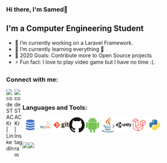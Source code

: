 ### Hi there, I'm Samed👋

## I'm a Computer Engineering Student
- 🔭 I’m currently working on a Laravel Framework.
- 🌱 I’m currently learning everything 🤣
- 🥅 2020 Goals: Contribute more to Open Source projects
- ⚡ Fun fact: I love to play video game but I have no time :(.

### Connect with me:
[<img align="left" alt="codeSTACKr | LinkedIn" width="22px" src="https://cdn.jsdelivr.net/npm/simple-icons@v3/icons/linkedin.svg" />][linkedin]
[<img align="left" alt="codeSTACKr | Instagram" width="22px" src="https://cdn.jsdelivr.net/npm/simple-icons@v3/icons/instagram.svg" />][instagram]

<br />

### Languages and Tools:

<img align="left" alt="SQL" width="42px" src="https://raw.githubusercontent.com/github/explore/80688e429a7d4ef2fca1e82350fe8e3517d3494d/topics/sql/sql.png" />
<img align="left" alt="MySQL" width="42px" src="https://raw.githubusercontent.com/github/explore/80688e429a7d4ef2fca1e82350fe8e3517d3494d/topics/mysql/mysql.png" />
<img align="left" alt="Git" width="42px" src="https://raw.githubusercontent.com/github/explore/80688e429a7d4ef2fca1e82350fe8e3517d3494d/topics/git/git.png" />
<img align="left" alt="GitHub" width="42px" src="https://raw.githubusercontent.com/github/explore/78df643247d429f6cc873026c0622819ad797942/topics/github/github.png" />
<img align="left" alt="Android" width="42px" src="https://raw.githubusercontent.com/github/explore/78df643247d429f6cc873026c0622819ad797942/topics/android/android.png" />
<img align="left" alt="Java" width="42px" src="https://raw.githubusercontent.com/github/explore/78df643247d429f6cc873026c0622819ad797942/topics/java/java.png" />
<img align="left" alt="Unity" width="42px" src="https://raw.githubusercontent.com/github/explore/78df643247d429f6cc873026c0622819ad797942/topics/unity/unity.png" />
<img align="left" alt="Laravel" width="42px" src="https://raw.githubusercontent.com/github/explore/78df643247d429f6cc873026c0622819ad797942/topics/laravel/laravel.png" />
<img align="left" alt="Python" width="42px" src="https://raw.githubusercontent.com/github/explore/78df643247d429f6cc873026c0622819ad797942/topics/python/python.png" />
<br/>
<br/>

<br/>
<br/>
<img align="left" src="https://github-readme-stats.anuraghazra1.vercel.app/api/top-langs/?username=SamedHrmn&layout=compact&theme=radical" />
<img align="left" src="https://github-readme-stats.vercel.app/api?username=SamedHrmn&show_icons=true&theme=radical" />

[instagram]: https://instagram.com/samedharman
[linkedin]: https://linkedin.com/in/SamedHarman
